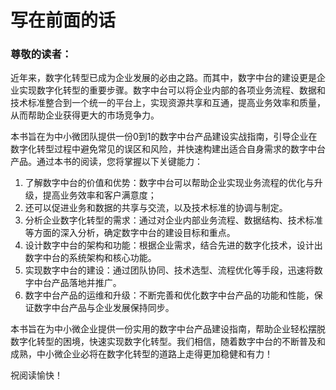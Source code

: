 # 写在前面的话

### 尊敬的读者：

近年来，数字化转型已成为企业发展的必由之路。而其中，数字中台的建设更是企业实现数字化转型的重要步骤。数字中台可以将企业内部的各项业务流程、数据和技术标准整合到一个统一的平台上，实现资源共享和互通，提高业务效率和质量，从而帮助企业获得更大的市场竞争力。

本书旨在为中小微团队提供一份0到1的数字中台产品建设实战指南，引导企业在数字化转型过程中避免常见的误区和风险，并快速构建出适合自身需求的数字中台产品。通过本书的阅读，您将掌握以下关键能力：

1. 了解数字中台的价值和优势：数字中台可以帮助企业实现业务流程的优化与升级，提高业务效率和客户满意度；
2. 还可以促进业务和数据的共享与交流，以及技术标准的协调与制定。
3. 分析企业数字化转型的需求：通过对企业内部业务流程、数据结构、技术标准等方面的深入分析，确定数字中台的建设目标和重点。
4. 设计数字中台的架构和功能：根据企业需求，结合先进的数字化技术，设计出数字中台的系统架构和核心功能。
5. 实现数字中台的建设：通过团队协同、技术选型、流程优化等手段，迅速将数字中台产品落地并推广。
6. 数字中台产品的运维和升级：不断完善和优化数字中台产品的功能和性能，保证数字中台产品与企业发展保持同步。

本书旨在为中小微企业提供一份实用的数字中台产品建设指南，帮助企业轻松摆脱数字化转型的困境，快速实现数字化转型。我们相信，随着数字中台的不断普及和成熟，中小微企业必将在数字化转型的道路上走得更加稳健和有力！

祝阅读愉快！


